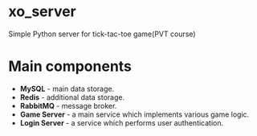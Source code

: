 xo_server
=========

Simple Python server for tick-tac-toe game(PVT course)


Main components
===============

* **MySQL** - main data storage.
* **Redis** - additional data storage.
* **RabbitMQ** - message broker.
* **Game Server** - a main service which implements various game logic.
* **Login Server** - a service which performs user authentication.
